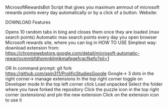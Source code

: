 MicrosoftRewardsBot
Script that gives you maximum ammout of microsoft rewards points every day automatically or by a click of a button.
Website:

DOWNLOAD
Features


Opens 10 random tabs in bing and closes them once they are loaded (max search points)
Automatic max search points every day you open browser
Microsoft rewards site, where you can log in
HOW TO USE
Simplest way: download extension from: https://chromewebstore.google.com/detail/microsoft-automatic-rewar/ocmmbfdhomnkljmjkmafegefcgcfkefo?pli=1


OR
In command prompt: git fork https://github.com/spin311/ProlificStudiesGoogle
Google-> 3 dots in the right corner-> manage extensions
In the top right corner toggle on Developer mode
In the top left corner click Load unpacked
Select the folder where you have forked the repository
Click the puzzle icon in the top right corner (extensions) and pin the new extension
Click on the extension icon to use it
